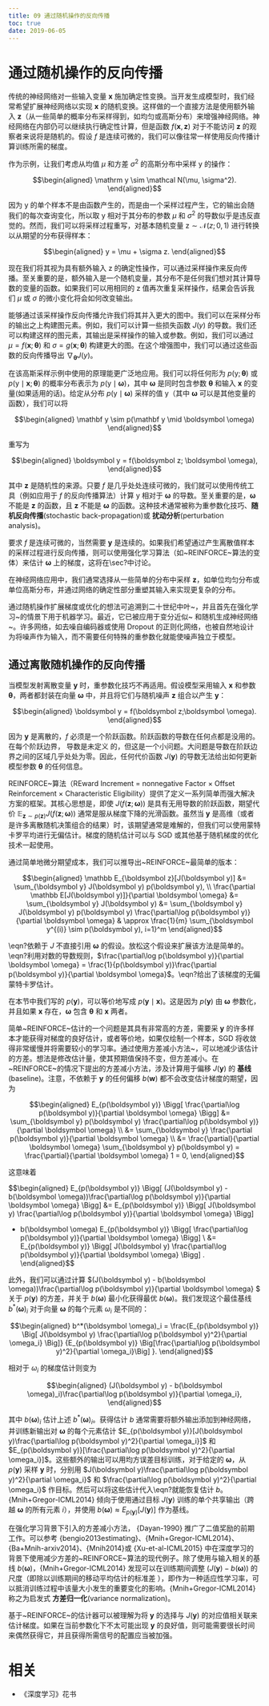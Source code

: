 ```yaml
---
title: 09 通过随机操作的反向传播
toc: true
date: 2019-06-05
---
```


# 通过随机操作的反向传播



传统的神经网络对一些输入变量 $\boldsymbol x$ 施加确定性变换。当开发生成模型时，我们经常希望扩展神经网络以实现 $\boldsymbol x$ 的随机变换。这样做的一个直接方法是使用额外输入 $\boldsymbol z$（从一些简单的概率分布采样得到，如均匀或高斯分布）来增强神经网络。神经网络在内部仍可以继续执行确定性计算，但是函数 $f(\boldsymbol x,\boldsymbol z)$ 对于不能访问 $\boldsymbol z$ 的观察者来说将是随机的。假设 $f$ 是连续可微的，我们可以像往常一样使用反向传播计算训练所需的梯度。

作为示例，让我们考虑从均值 $\mu$ 和方差 $\sigma^2$ 的高斯分布中采样 $\mathrm y$ 的操作：


$$\begin{aligned}
 \mathrm y \sim \mathcal N(\mu, \sigma^2).
\end{aligned}$$


因为 $\mathrm y$ 的单个样本不是由函数产生的，而是由一个采样过程产生，它的输出会随我们的每次查询变化，所以取 $\mathrm y$ 相对于其分布的参数 $\mu$ 和 $\sigma^2$ 的导数似乎是违反直觉的。然而，我们可以将采样过程重写，对基本随机变量 $\mathrm z \sim \mathcal N(z;0,1)$ 进行转换以从期望的分布获得样本：


$$\begin{aligned}
 y = \mu + \sigma z.
\end{aligned}$$

现在我们将其视为具有额外输入 $\mathrm z$ 的确定性操作，可以通过采样操作来反向传播。至关重要的是，额外输入是一个随机变量，其分布不是任何我们想对其计算导数的变量的函数。如果我们可以用相同的 $\mathrm z$ 值再次重复采样操作，结果会告诉我们 $\mu$ 或 $\sigma$ 的微小变化将会如何改变输出。



能够通过该采样操作反向传播允许我们将其并入更大的图中。我们可以在采样分布的输出之上构建图元素。例如，我们可以计算一些损失函数 $J(y)$ 的导数。我们还可以构建这样的图元素，其输出是采样操作的输入或参数。例如，我们可以通过 $\mu = f(\boldsymbol x; \boldsymbol \theta)$ 和 $\sigma = g(\boldsymbol x; \boldsymbol \theta)$ 构建更大的图。在这个增强图中，我们可以通过这些函数的反向传播导出 $\nabla_{\boldsymbol \theta} J(y)$。

在该高斯采样示例中使用的原理能更广泛地应用。我们可以将任何形为 $p(\mathrm y;\boldsymbol \theta)$ 或 $p(\mathrm y \mid \boldsymbol x;\boldsymbol \theta)$ 的概率分布表示为 $p(\mathrm y \mid \boldsymbol \omega)$，其中 $\boldsymbol \omega$ 是同时包含参数 $\boldsymbol \theta$ 和输入 $\boldsymbol x$ 的变量(如果适用的话)。给定从分布 $p(\mathrm y \mid \boldsymbol \omega)$ 采样的值 $\mathrm y$（其中 $\boldsymbol \omega$ 可以是其他变量的函数），我们可以将


$$\begin{aligned}
 \mathbf y \sim p(\mathbf y  \mid  \boldsymbol \omega)
\end{aligned}$$


重写为


$$\begin{aligned}
 \boldsymbol y = f(\boldsymbol z; \boldsymbol \omega),
\end{aligned}$$


其中 $\boldsymbol z$ 是随机性的来源。只要 $f$ 是几乎处处连续可微的，我们就可以使用传统工具（例如应用于 $f$ 的反向传播算法）计算 $\mathrm y$ 相对于 $\boldsymbol \omega$ 的导数。至关重要的是，$\boldsymbol \omega$ 不能是 $\boldsymbol z$ 的函数，且 $\boldsymbol z$ 不能是 $\boldsymbol \omega$ 的函数。这种技术通常被称为重参数化技巧、**随机反向传播**(stochastic back-propagation)或 **扰动分析**(perturbation analysis)。


要求 $f$ 是连续可微的，当然需要 $\boldsymbol y$ 是连续的。如果我们希望通过产生离散值样本的采样过程进行反向传播，则可以使用强化学习算法（如~REINFORCE~算法的变体）来估计 $\boldsymbol \omega$ 上的梯度，这将在\sec?中讨论。

在神经网络应用中，我们通常选择从一些简单的分布中采样 $\boldsymbol z$，如单位均匀分布或单位高斯分布，并通过网络的确定性部分重塑其输入来实现更复杂的分布。

通过随机操作扩展梯度或优化的想法可追溯到二十世纪中叶~，并且首先在强化学习~的情景下用于机器学习。最近，它已被应用于变分近似~ 和随机生成神经网络~。许多网络，如去噪自编码器或使用 Dropout 的正则化网络，也被自然地设计为将噪声作为输入，而不需要任何特殊的重参数化就能使噪声独立于模型。




## 通过离散随机操作的反向传播


当模型发射离散变量 $\boldsymbol y$ 时，重参数化技巧不再适用。假设模型采用输入 $\boldsymbol x$ 和参数 $\boldsymbol \theta$，两者都封装在向量 $\boldsymbol \omega$ 中，并且将它们与随机噪声 $\boldsymbol z$ 组合以产生 $\boldsymbol y$：


$$\begin{aligned}
 \boldsymbol y = f(\boldsymbol z;\boldsymbol \omega).
\end{aligned}$$


因为 $\boldsymbol y$ 是离散的，$f$ 必须是一个阶跃函数。阶跃函数的导数在任何点都是没用的。在每个阶跃边界， 导数是未定义 的，但这是一个小问题。大问题是导数在阶跃边界之间的区域几乎处处为零。因此，任何代价函数 $J(\boldsymbol y)$ 的导数无法给出如何更新模型参数 $\boldsymbol \theta$ 的任何信息。

REINFORCE~算法（REward Increment $=$ nonnegative Factor $\times$ Offset Reinforcement $\times$ Characteristic Eligibility）提供了定义一系列简单而强大解决方案的框架。其核心思想是，即使 $J(f(\boldsymbol z;\boldsymbol \omega))$ 是具有无用导数的阶跃函数，期望代价 $\mathbb E_{\mathbf z \sim p(\mathbf z)} J(f(\boldsymbol z;\boldsymbol \omega))$ 通常是服从梯度下降的光滑函数。虽然当 $\boldsymbol y$ 是高维（或者是许多离散随机决策组合的结果）时，该期望通常是难解的，但我们可以使用蒙特卡罗平均进行无偏估计。梯度的随机估计可以与 SGD 或其他基于随机梯度的优化技术一起使用。

通过简单地微分期望成本，我们可以推导出~REINFORCE~最简单的版本：


$$\begin{aligned}
 \mathbb E_{\boldsymbol z}[J(\boldsymbol y)] &= \sum_{\boldsymbol y} J(\boldsymbol y) p(\boldsymbol y), \\
 \frac{\partial \mathbb E[J(\boldsymbol y)]}{\partial \boldsymbol \omega} &= \sum_{\boldsymbol y} J(\boldsymbol y)
 &=  \sum_{\boldsymbol y} J(\boldsymbol y) p(\boldsymbol y) \frac{\partial\log p(\boldsymbol y)}{\partial \boldsymbol \omega}
 & \approx \frac{1}{m} \sum_{\boldsymbol y^{(i)} \sim p(\boldsymbol y), i=1}^m
\end{aligned}$$


\eqn?依赖于 $J$ 不直接引用 $\boldsymbol \omega$ 的假设。放松这个假设来扩展该方法是简单的。\eqn?利用对数的导数规则，$\frac{\partial\log p(\boldsymbol y)}{\partial \boldsymbol \omega} = \frac{1}{p(\boldsymbol y)}\frac{\partial p(\boldsymbol y)}{\partial \boldsymbol \omega}$。\eqn?给出了该梯度的无偏蒙特卡罗估计。



在本节中我们写的 $p(\boldsymbol y)$，可以等价地写成 $p(\boldsymbol y  \mid  \boldsymbol x)$。这是因为 $p(\boldsymbol y)$ 由 $\boldsymbol \omega$ 参数化，并且如果 $\boldsymbol x$ 存在，$\boldsymbol \omega$ 包含 $\boldsymbol \theta$ 和 $\boldsymbol x$ 两者。

简单~REINFORCE~估计的一个问题是其具有非常高的方差，需要采 $\boldsymbol y$ 的许多样本才能获得对梯度的良好估计，或者等价地，如果仅绘制一个样本，SGD 将收敛得非常缓慢并将需要较小的学习率。通过使用方差减小方法~，可以地减少该估计的方差。想法是修改估计量，使其预期值保持不变，但方差减小。在~REINFORCE~的情况下提出的方差减小方法，涉及计算用于偏移 $J(\boldsymbol y)$ 的 **基线**(baseline)。注意，不依赖于 $\boldsymbol y$ 的任何偏移 $b(\boldsymbol w)$ 都不会改变估计梯度的期望，因为


$$\begin{aligned}
 E_{p(\boldsymbol y)} \Bigg[ \frac{\partial\log p(\boldsymbol y)}{\partial \boldsymbol \omega}  \Bigg] &=
 \sum_{\boldsymbol y} p(\boldsymbol y) \frac{\partial\log p(\boldsymbol y)}{\partial \boldsymbol \omega} \\
 &= \sum_{\boldsymbol y} \frac{\partial p(\boldsymbol y)}{\partial \boldsymbol \omega} \\
 &= \frac{\partial}{\partial \boldsymbol \omega} \sum_{\boldsymbol y} p(\boldsymbol y) =
 \frac{\partial}{\partial \boldsymbol \omega} 1 = 0,
\end{aligned}$$

这意味着


$$\begin{aligned}
 E_{p(\boldsymbol y)} \Bigg[ (J(\boldsymbol y) - b(\boldsymbol \omega))\frac{\partial\log p(\boldsymbol y)}{\partial \boldsymbol \omega}  \Bigg] &=
 E_{p(\boldsymbol y)} \Bigg[ J(\boldsymbol y) \frac{\partial\log p(\boldsymbol y)}{\partial \boldsymbol \omega} \Bigg]
 - b(\boldsymbol \omega) E_{p(\boldsymbol y)} \Bigg[ \frac{\partial\log p(\boldsymbol y)}{\partial \boldsymbol \omega}  \Bigg] \\
 &= E_{p(\boldsymbol y)} \Bigg[ J(\boldsymbol y) \frac{\partial\log p(\boldsymbol y)}{\partial \boldsymbol \omega} \Bigg] .
\end{aligned}$$


此外，我们可以通过计算 $(J(\boldsymbol y) - b(\boldsymbol \omega))\frac{\partial\log p(\boldsymbol y)}{\partial \boldsymbol \omega} $ 关于 $p(\boldsymbol y)$ 的方差，并关于 $b(\boldsymbol \omega)$ 最小化获得最优 $b(\boldsymbol \omega)$。我们发现这个最佳基线 $b^*(\boldsymbol \omega)_i$ 对于向量 $\boldsymbol \omega$ 的每个元素 $\omega_i$ 是不同的：


$$\begin{aligned}
 b^*(\boldsymbol \omega)_i = \frac{E_{p(\boldsymbol y)} \Big[ J(\boldsymbol y)
 \frac{\partial\log p(\boldsymbol y)^2}{\partial \omega_i}  \Big]}
{E_{p(\boldsymbol y)} \Big[\frac{\partial\log p(\boldsymbol y)^2}{\partial \omega_i}\Big] }.
\end{aligned}$$


相对于 $\omega_i$ 的梯度估计则变为


$$\begin{aligned}
 (J(\boldsymbol y) - b(\boldsymbol \omega)_i)\frac{\partial\log p(\boldsymbol y)}{\partial \omega_i},
\end{aligned}$$


其中 $b(\boldsymbol \omega)_i$ 估计上述 $b^*(\boldsymbol \omega)_i$。获得估计 $b$ 通常需要将额外输出添加到神经网络，并训练新输出对 $\boldsymbol \omega$ 的每个元素估计 $E_{p(\boldsymbol y)}[J(\boldsymbol y)\frac{\partial\log p(\boldsymbol y)^2}{\partial \omega_i}]$ 和 $E_{p(\boldsymbol y)}[\frac{\partial\log p(\boldsymbol y)^2}{\partial \omega_i}]$。这些额外的输出可以用均方误差目标训练，对于给定的 $\boldsymbol \omega$，从 $p(\boldsymbol y)$ 采样 $\boldsymbol y$ 时，分别用 $J(\boldsymbol y)\frac{\partial\log p(\boldsymbol y)^2}{\partial \omega_i}$ 和 $\frac{\partial\log p(\boldsymbol y)^2}{\partial \omega_i}$ 作目标。然后可以将这些估计代入\eqn?就能恢复估计 $b$。{Mnih+Gregor-ICML2014} 倾向于使用通过目标 $J(\boldsymbol y)$ 训练的单个共享输出（跨越 $\boldsymbol \omega$ 的所有元素 $i$），并使用 $b(\boldsymbol \omega) \approx E_{p(\boldsymbol y)} [J(\boldsymbol y)]$ 作为基线。



在强化学习背景下引入的方差减小方法， {Dayan-1990} 推广了二值奖励的前期工作。可以参考 {bengio2013estimating}、{Mnih+Gregor-ICML2014}、{Ba+Mnih-arxiv2014}、{Mnih2014}或 {Xu-et-al-ICML2015} 中在深度学习的背景下使用减少方差的~REINFORCE~算法的现代例子。除了使用与输入相关的基线 $b(\boldsymbol \omega)$，{Mnih+Gregor-ICML2014} 发现可以在训练期间调整 $(J(\boldsymbol y) - b(\boldsymbol \omega))$ 的尺度（即除以训练期间的移动平均估计的标准差 ），即作为一种适应性学习率，可以抵消训练过程中该量大小发生的重要变化的影响。{Mnih+Gregor-ICML2014} 称之为启发式 **方差归一化**(variance normalization)。

基于~REINFORCE~的估计器可以被理解为将 $\boldsymbol y$ 的选择与 $J(\boldsymbol y)$ 的对应值相关联来估计梯度。如果在当前参数化下不太可能出现 $\boldsymbol y$ 的良好值，则可能需要很长时间来偶然获得它，并且获得所需信号的配置应当被加强。




# 相关

- 《深度学习》花书
